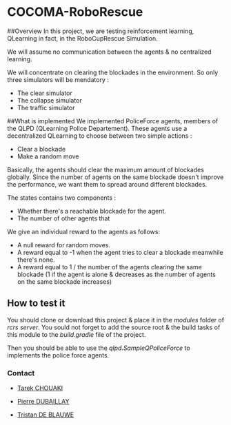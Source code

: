 # COCOMA-RoboRescue

##Overview
In this project, we are testing reinforcement learning, QLearning in fact, in the RoboCupRescue Simulation.


We will assume no communication between the agents & no centralized learning.

We will concentrate on clearing the blockades in the environment. So only three simulators will be mendatory : 

* The clear simulator
* The collapse simulator
* The traffic simulator


##What is implemented
We implemented PoliceForce agents, members of the QLPD (QLearning Police Departement). These agents use a decentralized QLearning to choose between two simple actions : 
* Clear a blockade
* Make a random move

Basically, the agents should clear the maximum amount of blockades globally. Since the number of agents on the same blockade doesn't improve the performance, we want them to spread around different blockades.

The states contains two components : 
* Whether there's a reachable blockade for the agent.
* The number of other agents that 

We give an individual reward to the agents as follows:

* A null reward for random moves.
* A reward equal to -1 when the agent tries to clear a blockade meanwhile there's none.
* A reward equal to 1 / the number of the agents clearing the same blockade (1 if the agent is alone & decreases as the number of agents on the same blockade increases)


## How to test it
You should clone or download this project & place it in the *modules* folder of *rcrs server*. You sould not forget to add the source root & the build tasks of this module to the *build.gradle* file of the project.

Then you should be able to use the *qlpd.SampleQPoliceForce* to implements the police force agents.


### Contact

* [Tarek CHOUAKI](mailto:tkchouaki@icloud.com)

* [Pierre DUBAILLAY](mailto:pierredubaillay@outlook.fr)

* [Tristan DE BLAUWE](mailto:tdb.work@outlook.fr)

